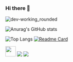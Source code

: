 ### Hi there 👋

![dev-working_rounded](https://user-images.githubusercontent.com/75490736/141855530-3a345914-b915-4533-88f5-be0189ce2969.gif)

![Anurag's GitHub stats](https://github-readme-stats.vercel.app/api?username=Smtrbci&show_icons=true&theme=tokyonight)

![Top Langs](https://github-readme-stats.vercel.app/api/top-langs/?username=Smtrbci&layout=compact&theme=tokyonight)
[![Readme Card](https://github-readme-stats.vercel.app/api/pin/?username=Smtrbci&repo=Python-Project&theme=tokyonight)](https://github.com/Smtrbci/Python-Project)

<img height="32" width="32" src="https://unpkg.com/simple-icons@v5/icons/python.svg"/>

<img src="https://img.shields.io/website?color=%2300D564&style=for-the-badge&up_message=Capslock&url=https%3A%2F%2Fcapslockweb.com%2F"/>
<img src="https://img.shields.io/twitter/follow/smtrbci?color=%231DA1F2&style=for-the-badge"/>

